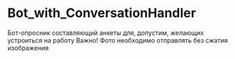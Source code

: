 # Bot_with_ConversationHandler
Бот-опросник составляющий анкеты для, допустим, желающих устроиться на работу 
Важно! Фото необходимо отправлять без сжатия изображения
